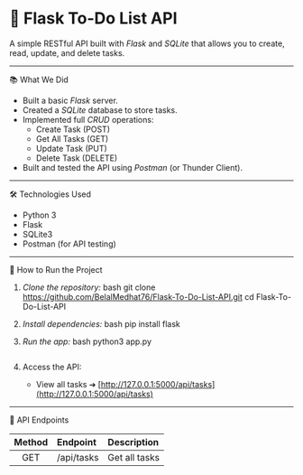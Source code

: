 
# 📝 Flask To-Do List API

A simple RESTful API built with *Flask* and *SQLite* that allows you to create, read, update, and delete tasks.

---

📚 What We Did

- Built a basic *Flask* server.
- Created a *SQLite* database to store tasks.
- Implemented full *CRUD* operations:
  - Create Task (POST)
  - Get All Tasks (GET)
  - Update Task (PUT)
  - Delete Task (DELETE)
- Built and tested the API using *Postman* (or Thunder Client).

---

🛠 Technologies Used

- Python 3
- Flask
- SQLite3
- Postman (for API testing)

---

🚀 How to Run the Project

1. *Clone the repository:*
   bash
   git clone https://github.com/BelalMedhat76/Flask-To-Do-List-API.git
   cd Flask-To-Do-List-API
   

2. *Install dependencies:*
   bash
   pip install flask
   

3. *Run the app:*
   bash
   python3 app.py
   ```

4. Access the API:
   - View all tasks ➔ [http://127.0.0.1:5000/api/tasks](http://127.0.0.1:5000/api/tasks)

---

🎯 API Endpoints

| Method | Endpoint | Description |
|:------:|:---------|:------------|
| GET | /api/tasks | Get all tasks |

